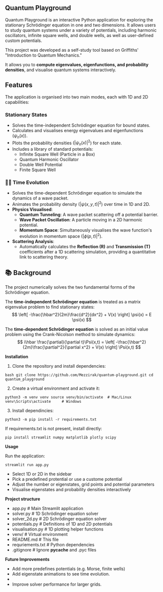 ## Quantum Playground

Quantum Playground is an interactive Python application for exploring the stationary Schrödinger equation in one and two dimensions. It allows users to study quantum systems under a variety of potentials, including harmonic oscillators, infinite square wells, and double wells, as well as user-defined custom potentials.

This project was developed as a self-study tool based on Griffiths' "Introduction to Quantum Mechanics."

It allows you to **compute eigenvalues, eigenfunctions, and probability densities**, and visualise quantum systems interactively.

## Features

The application is organised into two main modes, each with 1D and 2D capabilities:

### Stationary States
- Solves the time-independent Schrödinger equation for bound states.
- Calculates and visualises energy eigenvalues and eigenfunctions ($ψ_n(x)$).
- Plots the probability densities ($|\psi_n(x)|^2$) for each state.
- Includes a library of standard potentials:
  - Infinite Square Well (Particle in a Box)
  - Quantum Harmonic Oscillator
  - Double Well Potential
  - Finite Square Well

### 🏃‍♂️ Time Evolution
- Solves the time-dependent Schrödinger equation to simulate the dynamics of a wave packet.
- Animates the probability density ($|\psi(x,y,t)|^2$) over time in 1D and 2D.
- **Physics Visualised**:
  - **Quantum Tunneling**: A wave packet scattering off a potential barrier.
  - **Wave Packet Oscillation**: A particle moving in a 2D harmonic potential.
  - **Momentum Space**: Simultaneously visualises the wave function's evolution in momentum space ($|\phi(p,t)|^2$).
- **Scattering Analysis**:
  - Automatically calculates the **Reflection (R)** and **Transmission (T)** coefficients after a 1D scattering simulation, providing a quantitative link to scattering theory.


## 📚 Background

The project numerically solves the two fundamental forms of the Schrödinger equation.

The **time-independent Schrödinger equation** is treated as a matrix eigenvalue problem to find stationary states:
$$
\left[ -\frac{\hbar^2}{2m}\frac{d^2}{dx^2} + V(x) \right] \psi(x) = E \psi(x)
$$

The **time-dependent Schrödinger equation** is solved as an initial value problem using the Crank-Nicolson method to simulate dynamics:
$$
i\hbar \frac{\partial}{\partial t}\Psi(x,t) = \left[ -\frac{\hbar^2}{2m}\frac{\partial^2}{\partial x^2} + V(x) \right] \Psi(x,t)
$$

**Installation**

1. Clone the repository and install dependencies:

</pre>```bash
git clone https://github.com/Mezzirak/quantum-playground.git
cd quantum_playground```</pre>

2. Create a virtual environment and activate it:

</pre>```
python3 -m venv venv
source venv/bin/activate  # Mac/Linux
venv\Scripts\activate     # Windows ```</pre>

3. Install dependincies:
   
</pre>```python3 -m pip install -r requirements.txt```</pre>

If requirements.txt is not present, install directly:

</pre>```pip install streamlit numpy matplotlib plotly scipy```</pre>

**Usage**

Run the application:

</pre>```streamlit run app.py```</pre>

- Select 1D or 2D in the sidebar
- Pick a predefined protential or use a custome potential
- Adjust the number or eigenstates, grid points and potential parameters
- Visualise eigenstates and probability densities interactively

**Project structure**

- app.py                  # Main Streamlit application
- solver.py               # 1D Schrödinger equation solver
- solver_2d.py            # 2D Schrödinger equation solver
- potentials.py           # Definitions of 1D and 2D potentials
- visualisation.py        # 1D plotting helper functions
- venv/                   # Virtual environment
- README.md               # This file
- requriements.txt        # Python dependencies
- .gitignore              # Ignore __pycache__ and .pyc files

**Future Improvements**

- Add more predefines potentials (e.g. Morse, finite wells)
- Add eigenstate animations to see time evolution.
- 
- Improve solver performance for larger grids.


